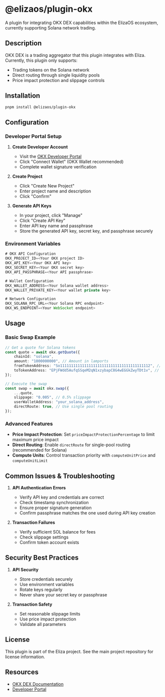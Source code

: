 # @elizaos/plugin-okx

A plugin for integrating OKX DEX capabilities within the ElizaOS ecosystem, currently supporting Solana network trading.

## Description

OKX DEX is a trading aggregator that this plugin integrates with Eliza. Currently, this plugin only supports:

- Trading tokens on the Solana network
- Direct routing through single liquidity pools
- Price impact protection and slippage controls

## Installation

```bash
pnpm install @elizaos/plugin-okx
```

## Configuration

### Developer Portal Setup

1. **Create Developer Account**

    - Visit the [OKX Developer Portal](https://www.okx.com/developers)
    - Click "Connect Wallet" (OKX Wallet recommended)
    - Complete wallet signature verification

2. **Create Project**

    - Click "Create New Project"
    - Enter project name and description
    - Click "Confirm"

3. **Generate API Keys**
    - In your project, click "Manage"
    - Click "Create API Key"
    - Enter API key name and passphrase
    - Store the generated API key, secret key, and passphrase securely

### Environment Variables

```typescript
# OKX API Configuration
OKX_PROJECT_ID=<Your OKX project ID>
OKX_API_KEY=<Your OKX API key>
OKX_SECRET_KEY=<Your OKX secret key>
OKX_API_PASSPHRASE=<Your API passphrase>

# Wallet Configuration
OKX_WALLET_ADDRESS=<Your Solana wallet address>
OKX_WALLET_PRIVATE_KEY=<Your wallet private key>

# Network Configuration
OKX_SOLANA_RPC_URL=<Your Solana RPC endpoint>
OKX_WS_ENDPOINT=<Your WebSocket endpoint>
```

## Usage

### Basic Swap Example

```typescript
// Get a quote for Solana tokens
const quote = await okx.getQuote({
    chainId: "solana",
    amount: "1000000000", // Amount in lamports
    fromTokenAddress: "So11111111111111111111111111111111111111112", // SOL
    toTokenAddress: "EPjFWdd5AufqSSqeM2qN1xzybapC8G4wEGGkZwyTDt1v", // USDC
});

// Execute the swap
const swap = await okx.swap({
    ...quote,
    slippage: "0.005", // 0.5% slippage
    userWalletAddress: "your_solana_address",
    directRoute: true, // Use single pool routing
});
```

### Advanced Features

- **Price Impact Protection**: Set `priceImpactProtectionPercentage` to limit maximum price impact
- **Direct Routing**: Enable `directRoute` for single-pool routing (recommended for Solana)
- **Compute Units**: Control transaction priority with `computeUnitPrice` and `computeUnitLimit`

## Common Issues & Troubleshooting

1. **API Authentication Errors**

    - Verify API key and credentials are correct
    - Check timestamp synchronization
    - Ensure proper signature generation
    - Confirm passphrase matches the one used during API key creation

2. **Transaction Failures**

    - Verify sufficient SOL balance for fees
    - Check slippage settings
    - Confirm token account exists

## Security Best Practices

1. **API Security**

    - Store credentials securely
    - Use environment variables
    - Rotate keys regularly
    - Never share your secret key or passphrase

2. **Transaction Safety**
    - Set reasonable slippage limits
    - Use price impact protection
    - Validate all parameters

## License

This plugin is part of the Eliza project. See the main project repository for license information.

## Resources

- [OKX DEX Documentation](https://www.okx.com/web3/build/docs/waas/dex-introduction)
- [Developer Portal](https://www.okx.com/developers)
